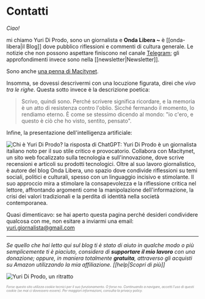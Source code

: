 # Contatti

*Ciao!*

mi chiamo Yuri Di Prodo, sono un giornalista e **Onda Libera ~** è [[onda-libera|il Blog]] dove pubblico riflessioni e commenti di cultura generale. Le notizie che non possono aspettare finiscono nel canale [Telegram](https://t.me/yuridiprodo); gli approfondimenti invece sono nella [[newsletter|Newsletter]].

Sono anche [una penna di Macitynet](http://www.macitynet.it/author/yuri).

Insomma, se dovessi descrivermi con una locuzione figurata, direi che *vivo tra le righe*. Questa sotto invece è la descrizione poetica:

> Scrivo, quindi sono. Perché scrivere significa ricordare, e la memoria è un atto di resistenza contro l'oblio. Sicché fermando il momento, lo rendiamo eterno. È come se stessimo dicendo al mondo: "io c'ero, e questo è ciò che ho visto, sentito, pensato".

Infine, la presentazione dell'intelligenza artificiale:

![Chi è Yuri Di Prodo? la risposta di ChatGPT: Yuri Di Prodo è un giornalista italiano noto per il suo stile critico e provocatorio. Collabora con Macitynet, un sito web focalizzato sulla tecnologia e sull'innovazione, dove scrive recensioni e articoli su prodotti tecnologici. Oltre al suo lavoro giornalistico, è autore del blog Onda Libera, uno spazio dove condivide riflessioni su temi sociali, politici e culturali, spesso con un linguaggio incisivo e stimolante. Il suo approccio mira a stimolare la consapevolezza e la riflessione critica nel lettore, affrontando argomenti come la manipolazione dell'informazione, la crisi dei valori tradizionali e la perdita di identità nella società contemporanea.](dicono-di-me.jpg)

Quasi dimenticavo: se hai aperto questa pagina perché desideri condividere qualcosa con me, non esitare a inviarmi una email: [yuri.giornalista@gmail.com](mailto:yuri.giornalista@gmail.com)

---

*Se quello che hai letto qui sul blog ti è stato di aiuto in qualche modo o più semplicemente ti è piaciuto, considera di **supportare il mio lavoro** con una donazione; oppure, in maniera totalmente **gratuita**, attraverso gli acquisti su Amazon utilizzando la mia affiliazione. [[help|Scopri di più]]*

![Yuri Di Prodo, un ritratto](profilo-mini.jpeg)

<p style="color: gray; font-style: italic; font-size: 0.6em;">
    Forse questo sito utilizza cookie tecnici per il suo funzionamento. O forse no. Continuando a navigare, accetti l'uso di questi cookie (se mai ci dovessero essere). Per maggiori informazioni, consulta la 
    <a href="https://yuridiprodo.github.io/pages/privacy.html" style="color: gray; text-decoration: none; font-style: italic;">privacy policy</a>.
</p>
